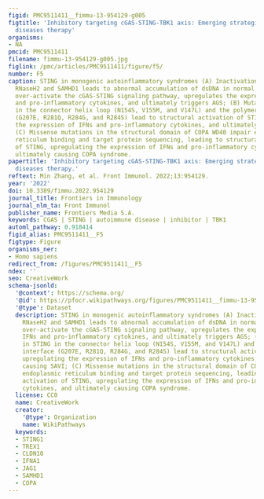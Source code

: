 ```yaml
---
figid: PMC9511411__fimmu-13-954129-g005
figtitle: 'Inhibitory targeting cGAS-STING-TBK1 axis: Emerging strategies for autoimmune
  diseases therapy'
organisms:
- NA
pmcid: PMC9511411
filename: fimmu-13-954129-g005.jpg
figlink: /pmc/articles/PMC9511411/figure/f5/
number: F5
caption: STING in monogenic autoinflammatory syndromes (A) Inactivation of TREX1,
  RNaseH2 and SAMHD1 leads to abnormal accumulation of dsDNA in normal cells, which
  over-activate the cGAS-STING signaling pathway, upregulates the expression of IFNs
  and pro-inflammatory cytokines, and ultimately triggers AGS; (B) Mutations in STING
  in the connector helix loop (N154S, V155M, and V147L) and the polymerization interface
  (G207E, R281Q, R284G, and R284S) lead to structural activation of STING, upregulating
  the expression of IFNs and pro-inflammatory cytokines, and ultimately causing SAVI;
  (C) Missense mutations in the structural domain of COPA WD40 impair endoplasmic
  reticulum binding and target protein sequencing, leading to structural activation
  of STING, upregulating the expression of IFNs and pro-inflammatory cytokines, and
  ultimately causing COPA syndrome.
papertitle: 'Inhibitory targeting cGAS-STING-TBK1 axis: Emerging strategies for autoimmune
  diseases therapy.'
reftext: Min Zhang, et al. Front Immunol. 2022;13:954129.
year: '2022'
doi: 10.3389/fimmu.2022.954129
journal_title: Frontiers in Immunology
journal_nlm_ta: Front Immunol
publisher_name: Frontiers Media S.A.
keywords: CGAS | STING | autoimmune disease | inhibitor | TBK1
automl_pathway: 0.918414
figid_alias: PMC9511411__F5
figtype: Figure
organisms_ner:
- Homo sapiens
redirect_from: /figures/PMC9511411__F5
ndex: ''
seo: CreativeWork
schema-jsonld:
  '@context': https://schema.org/
  '@id': https://pfocr.wikipathways.org/figures/PMC9511411__fimmu-13-954129-g005.html
  '@type': Dataset
  description: STING in monogenic autoinflammatory syndromes (A) Inactivation of TREX1,
    RNaseH2 and SAMHD1 leads to abnormal accumulation of dsDNA in normal cells, which
    over-activate the cGAS-STING signaling pathway, upregulates the expression of
    IFNs and pro-inflammatory cytokines, and ultimately triggers AGS; (B) Mutations
    in STING in the connector helix loop (N154S, V155M, and V147L) and the polymerization
    interface (G207E, R281Q, R284G, and R284S) lead to structural activation of STING,
    upregulating the expression of IFNs and pro-inflammatory cytokines, and ultimately
    causing SAVI; (C) Missense mutations in the structural domain of COPA WD40 impair
    endoplasmic reticulum binding and target protein sequencing, leading to structural
    activation of STING, upregulating the expression of IFNs and pro-inflammatory
    cytokines, and ultimately causing COPA syndrome.
  license: CC0
  name: CreativeWork
  creator:
    '@type': Organization
    name: WikiPathways
  keywords:
  - STING1
  - TREX1
  - CLDN10
  - IFNA1
  - JAG1
  - SAMHD1
  - COPA
---
```

